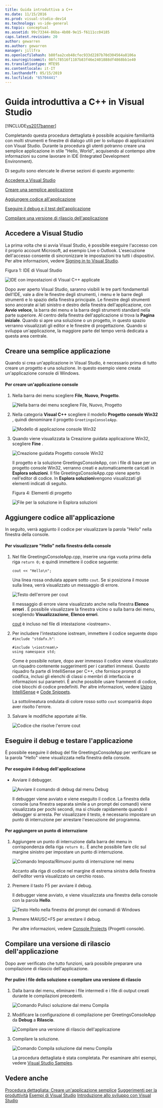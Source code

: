 ```yaml
---
title: Guida introduttiva a C++
ms.date: 11/15/2016
ms.prod: visual-studio-dev14
ms.technology: vs-ide-general
ms.topic: conceptual
ms.assetid: 99c73344-86ba-4b08-9e15-f6111cc04185
caps.latest.revision: 20
author: gewarren
ms.author: gewarren
manager: jillfra
ms.openlocfilehash: b80faa2ceb48cfec933d2287b70d304564a8106a
ms.sourcegitcommit: 08fc78516f1107b83f46e2401888df4868bb1e40
ms.translationtype: MTE95
ms.contentlocale: it-IT
ms.lasthandoff: 05/15/2019
ms.locfileid: "65704441"
---
```

# <a name="getting-started-with-c-in-visual-studio"></a>Guida introduttiva a C++ in Visual Studio
[!INCLUDE[vs2017banner](../includes/vs2017banner.md)]

Completando questa procedura dettagliata è possibile acquisire familiarità con molti strumenti e finestre di dialogo utili per lo sviluppo di applicazioni con Visual Studio. Durante la procedura gli utenti potranno creare una semplice applicazione in stile "Hello, World", acquisendo al contempo altre informazioni su come lavorare in IDE (Integrated Development Environment).

 Di seguito sono elencate le diverse sezioni di questo argomento:

 [Accedere a Visual Studio](../ide/getting-started-with-cpp-in-visual-studio.md#BKMK_Configure)

 [Creare una semplice applicazione](../ide/getting-started-with-cpp-in-visual-studio.md#BKMK_CreateApp)

 [Aggiungere codice all'applicazione](../ide/getting-started-with-cpp-in-visual-studio.md#BKMK_AddCode)

 [Eseguire il debug e il test dell'applicazione](../ide/getting-started-with-cpp-in-visual-studio.md#BKMK_DebugTest)

 [Compilare una versione di rilascio dell'applicazione](../ide/getting-started-with-cpp-in-visual-studio.md#BKMK_BuildRelease)

## <a name="BKMK_Configure"></a> Accedere a Visual Studio
 La prima volta che si avvia Visual Studio, è possibile eseguire l'accesso con il proprio account Microsoft, ad esempio Live o Outlook. L'esecuzione dell'accesso consente di sincronizzare le impostazioni tra tutti i dispositivi. Per altre informazioni, vedere [Signing in to Visual Studio](../ide/signing-in-to-visual-studio.md).

 Figura 1: IDE di Visual Studio

 ![IDE con impostazioni di Visual C&#43;&#43; applicate](../ide/media/c-ide-defaultenvironmentlayout.png "C++IDE_DefaultEnvironmentLayout")

 Dopo aver aperto Visual Studio, saranno visibili le tre parti fondamentali dell'IDE, vale a dire le finestre degli strumenti, i menu e le barre degli strumenti e lo spazio della finestra principale. Le finestre degli strumenti sono ancorate ai lati sinistro e destro della finestra dell'applicazione, con **Avvio veloce**, la barra dei menu e la barra degli strumenti standard nella parte superiore. Al centro della finestra dell'applicazione si trova la **Pagina iniziale**. Quando si apre una soluzione o un progetto, in questo spazio verranno visualizzati gli editor e le finestre di progettazione. Quando si sviluppa un'applicazione, la maggiore parte del tempo verrà dedicata a questa area centrale.

## <a name="BKMK_CreateApp"></a> Creare una semplice applicazione
 Quando si crea un'applicazione in Visual Studio, è necessario prima di tutto creare un progetto e una soluzione. In questo esempio viene creata un'applicazione console di Windows.

#### <a name="to-create-a-console-app"></a>Per creare un'applicazione console

1. Nella barra dei menu scegliere **File**, **Nuovo**, **Progetto**.

    ![Nella barra dei menu scegliere File, Nuovo, Progetto](../ide/media/exploreide-filenewproject.png "ExploreIDE-FileNewProject")

2. Nella categoria **Visual C++** scegliere il modello **Progetto console Win32** , quindi denominare il progetto `GreetingsConsoleApp`.

    ![Modello di applicazione console Win32](../ide/media/c-ide-newprojectdlg.png "C++IDE_NewProjectDlg")

3. Quando viene visualizzata la Creazione guidata applicazione Win32, scegliere **Fine** .

    ![Creazione guidata Progetto console Win32](../ide/media/c-ide-win32consoleappwizard.png "C++IDE_Win32ConsoleAppWizard")

   Il progetto e la soluzione GreetingsConsoleApp, con i file di base per un progetto console Win32, verranno creati e automaticamente caricati in **Esplora soluzioni**. Il file GreetingsConsoleApp.cpp viene aperto nell'editor di codice. In **Esplora soluzioni**vengono visualizzati gli elementi indicati di seguito.

   Figura 4: Elementi di progetto

   ![File per la soluzione in Esplora soluzioni](../ide/media/c-ide-solutioncontents.png "C++IDE_SolutionContents")

## <a name="BKMK_AddCode"></a> Aggiungere codice all'applicazione
 In seguito, verrà aggiunto il codice per visualizzare la parola "Hello" nella finestra della console.

#### <a name="to-display-hello-in-the-console-window"></a>Per visualizzare "Hello" nella finestra della console

1. Nel file GreetingsConsoleApp.cpp, inserire una riga vuota prima della riga `return 0;` e quindi immettere il codice seguente:

    ```
    cout << "Hello\n";
    ```

     Una linea rossa ondulata appare sotto `cout`. Se si posiziona il mouse sulla linea, verrà visualizzato un messaggio di errore.

     ![Testo dell'errore per cout](../ide/media/c-ide-couterror.png "C++IDE_CoutError")

     Il messaggio di errore viene visualizzato anche nella finestra **Elenco errori** . È possibile visualizzare la finestra vicino o sulla barra dei menu, scegliendo **Visualizzazione**, **Elenco errori**.

     [cout](https://msdn.microsoft.com/library/d87db6c3-e4e1-4d09-9ec5-458f55018257) è incluso nel file di intestazione \<iostream\>.

2. Per includere l'intestazione iostream, immettere il codice seguente dopo `#include "stdafx.h"`:

    ```
    #include \<iostream\>
    using namespace std;
    ```

     Come è possibile notare, dopo aver immesso il codice viene visualizzato un riquadro contenente suggerimenti per i caratteri immessi. Questo riquadro fa parte di IntelliSense per C++, che fornisce prompt di codifica, inclusi gli elenchi di classi o membri di interfaccia e informazioni sui parametri. È anche possibile usare frammenti di codice, cioè blocchi di codice predefiniti. Per altre informazioni, vedere [Using IntelliSense](../ide/using-intellisense.md) e [Code Snippets](../ide/code-snippets.md).

     La sottolineatura ondulata di colore rosso sotto `cout` scomparirà dopo aver risolto l'errore.

3. Salvare le modifiche apportate al file.

     ![Codice che risolve l'errore cout](../ide/media/c-ide-coutfix.png "C++IDE_CoutFix")

## <a name="BKMK_DebugTest"></a> Eseguire il debug e testare l'applicazione
 È possibile eseguire il debug del file GreetingsConsoleApp per verificare se la parola "Hello" viene visualizzata nella finestra della console.

#### <a name="to-debug-the-application"></a>Per eseguire il debug dell'applicazione

- Avviare il debugger.

     ![Avviare il comando di debug dal menu Debug](../ide/media/exploreide-startdebugging.png "ExploreIDE-StartDebugging")

     Il debugger viene avviato e viene eseguito il codice. La finestra della console (una finestra separata simile a un prompt dei comandi) viene visualizzata per pochi secondi, ma si chiude rapidamente quando il debugger si arresta. Per visualizzare il testo, è necessario impostare un punto di interruzione per arrestare l'esecuzione del programma.

#### <a name="to-add-a-breakpoint"></a>Per aggiungere un punto di interruzione

1. Aggiungere un punto di interruzione dalla barra dei menu in corrispondenza della riga `return 0;`. È anche possibile fare clic sul margine sinistro per impostare un punto di interruzione.

    ![Comando Imposta/Rimuovi punto di interruzione nel menu ](../ide/media/exploreide-togglebreakpoint.png "ExploreIDE-ToggleBreakpoint")

    Accanto alla riga di codice nel margine di estrema sinistra della finestra dell'editor verrà visualizzato un cerchio rosso.

2. Premere il tasto F5 per avviare il debug.

    Il debugger viene avviato, e viene visualizzata una finestra della console con la parola **Hello**.

    ![Testo Hello nella finestra del prompt dei comandi di Windows](../ide/media/c-ide-hellocommandwindow.png "C++IDE_HelloCommandWindow")

3. Premere MAIUSC+F5 per arrestare il debug.

   Per altre informazioni, vedere [Console Projects](../debugger/debugging-preparation-console-projects.md) (Progetti console).

## <a name="BKMK_BuildRelease"></a> Compilare una versione di rilascio dell'applicazione
 Dopo aver verificato che tutto funzioni, sarà possibile preparare una compilazione di rilascio dell'applicazione.

#### <a name="to-clean-the-solution-files-and-build-a-release-version"></a>Per pulire i file della soluzione e compilare una versione di rilascio

1. Dalla barra dei menu, eliminare i file intermedi e i file di output creati durante le compilazioni precedenti.

    ![Comando Pulisci soluzione dal menu Compila](../ide/media/exploreide-cleansolution.png "ExploreIDE-CleanSolution")

2. Modificare la configurazione di compilazione per GreetingsConsoleApp da **Debug** a **Rilascio**.

    ![Compilare una versione di rilascio dell'applicazione](../ide/media/c-ide-changingbuildtorelease.png "C++IDE_ChangingBuildtoRelease")

3. Compilare la soluzione.

    ![Comando Compila soluzione dal menu Compila](../ide/media/exploreide-buildsolution.png "ExploreIDE-BuildSolution")

   La procedura dettagliata è stata completata. Per esaminare altri esempi, vedere [Visual Studio Samples](../ide/visual-studio-samples.md).

## <a name="see-also"></a>Vedere anche
 [Procedura dettagliata: Creare un'applicazione semplice](../ide/walkthrough-create-a-simple-application-with-visual-csharp-or-visual-basic.md) [Suggerimenti per la produttività](../ide/productivity-tips-for-visual-studio.md) [Esempi di Visual Studio](../ide/visual-studio-samples.md) [Introduzione allo sviluppo con Visual Studio](../ide/get-started-developing-with-visual-studio.md)
